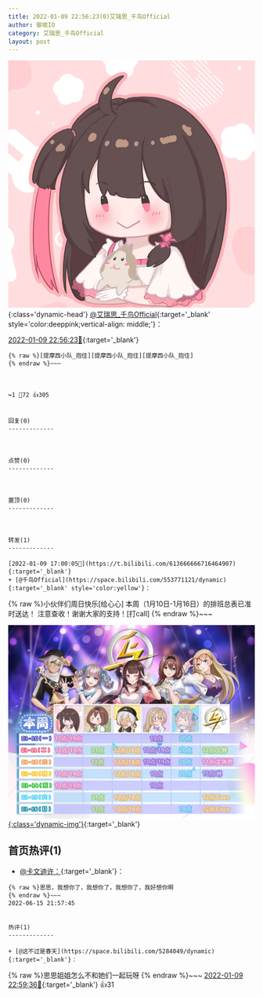 ```yaml
---
title: 2022-01-09 22:56:23(0)艾瑞思_千鸟Official
author: 御坂IO
category: 艾瑞思_千鸟Official
layout: post
---
```


![img](/images/7e08840c56f251de28bdf766b647bd5fe9a5d50a.jpg){:class='dynamic-head'}
[@艾瑞思_千鸟Official](https://space.bilibili.com/1090010845/dynamic){:target='_blank' style='color:deeppink;vertical-align: middle;'}：

[2022-01-09 22:56:23🔗](https://t.bilibili.com/613758484527130028){:target='_blank'}

~~~
{% raw %}[提摩西小队_抱住][提摩西小队_抱住][提摩西小队_抱住]
{% endraw %}~~~



↪️1 💬72 👍305


回复(0)
-------------



点赞(0)
-------------



置顶(0)
-------------



转发(1)
-------------

[2022-01-09 17:00:05🔗](https://t.bilibili.com/613666666716464907){:target='_blank'}
+ [@千鸟Official](https://space.bilibili.com/553771121/dynamic){:target='_blank' style='color:yellow'}：
~~~
{% raw %}小伙伴们周日快乐[给心心]
本周（1月10日-1月16日）的排班总表已准时送达！
注意查收！谢谢大家的支持！[打call]
{% endraw %}~~~


[![img](/images/d08068aa3ba304e01ab91140c81e9794d5e05cd5.jpg){:class='dynamic-img'}](/images/d08068aa3ba304e01ab91140c81e9794d5e05cd5.jpg){:target='_blank'}




首页热评(1)
-------------

+ [@卡文迪许：](https://space.bilibili.com/438600/dynamic){:target='_blank'}：
~~~
{% raw %}思思，我想你了，我想你了，我想你了，我好想你啊
{% endraw %}~~~
2022-06-15 21:57:45


热评(1)
-------------

+ [@这不过是春天](https://space.bilibili.com/5284049/dynamic){:target='_blank'}：
~~~
{% raw %}思思姐姐怎么不和她们一起玩呀
{% endraw %}~~~
[2022-01-09 22:59:36🔗](https://t.bilibili.com/613758484527130028#reply98018451936){:target='_blank'} 👍31


